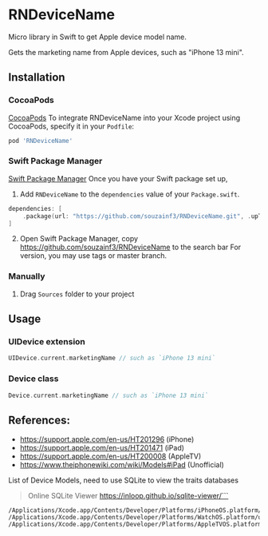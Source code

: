 # RNDeviceName

Micro library in Swift to get Apple device model name.

Gets the marketing name from Apple devices, such as "iPhone 13 mini".


## Installation

### CocoaPods

[CocoaPods](https://cocoapods.org)
To integrate RNDeviceName into your Xcode project using CocoaPods, specify it in your `Podfile`:

```ruby
pod 'RNDeviceName'
```

### Swift Package Manager

[Swift Package Manager](https://swift.org/package-manager/)
Once you have your Swift package set up, 
1. Add `RNDeviceName` to the `dependencies` value of your `Package.swift`.
```swift
dependencies: [
    .package(url: "https://github.com/souzainf3/RNDeviceName.git", .upToNextMajor(from: "1.1.0")) // set you tag or branch
]
```

2. Open Swift Package Manager, copy https://github.com/souzainf3/RNDeviceName to the search bar
For version, you may use tags or master branch.


### Manually

1. Drag `Sources` folder to your project


## Usage

### UIDevice extension

```swift
UIDevice.current.marketingName // such as `iPhone 13 mini`
```

### Device class

```swift
Device.current.marketingName // such as `iPhone 13 mini`
```


## References:
- https://support.apple.com/en-us/HT201296 (iPhone)
- https://support.apple.com/en-us/HT201471 (iPad)
- https://support.apple.com/en-us/HT200008 (AppleTV)
- https://www.theiphonewiki.com/wiki/Models#iPad (Unofficial) 

List of Device Models, need to use SQLite to view the traits databases
> Online SQLite Viewer https://inloop.github.io/sqlite-viewer/```

```
/Applications/Xcode.app/Contents/Developer/Platforms/iPhoneOS.platform/usr/standalone/device_traits.db
/Applications/Xcode.app/Contents/Developer/Platforms/WatchOS.platform/usr/standalone/device_traits.db
/Applications/Xcode.app/Contents/Developer/Platforms/AppleTVOS.platform/usr/standalone/device_traits.db
```
